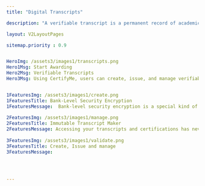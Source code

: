 ```yaml
---
title: "Digital Transcripts"

description: "A verifiable transcript is a permanent record of academic achievements. CertifyMe, users can create, issue, and manage verifiable transcripts with advanced bank-level security encryptions."

layout: V2LayoutPages

sitemap.priority : 0.9


HeroImg: /assets3/images1/transcripts.png
Hero1Msg: Start Awarding
Hero2Msg: Verifiable Transcripts
Hero3Msg: Using CertifyMe, users can create, issue, and manage verifiable transcripts with advanced bank-level security encryptions.


1FeaturesImg: /assets3/images1/create.png
1FeaturesTitle: Bank-Level Security Encryption
1FeaturesMessage:  Bank-level security encryption is a special kind of encryption that is designed to protect the data on your wire transfer, which can be very sensitive. Because of the sensitive nature of your wire transfer information, we use advanced security encryptions to make your transcripts secure.
                  
2FeaturesImg: /assets3/images1/manage.png
2FeaturesTitle: Immutable Transcript Maker
2FeaturesMessage: Accessing your transcripts and certifications has never been easier. You can now issue transcripts with complete white-labelled credential pages, that is, a URL, logo, footer, and header of the credential page that match your brand. The white-labelled credential page can be generated using the AWS Quantum Ledger and blockchain platform, which is highly secure, reliable, and scalable. Our white-labelled transcripts are certified by a third-party auditor to ensure the authenticity of each transcript.
                  
3FeaturesImg: /assets3/images1/validate.png
3FeaturesTitle: Create, Issue and manage
3FeaturesMessage: 




---
```


